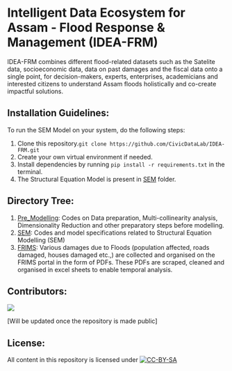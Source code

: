 # Intelligent Data Ecosystem for Assam - Flood Response & Management (IDEA-FRM)
IDEA-FRM combines different flood-related datasets such as the Satelite data, socioeconomic data, data on past damages and the fiscal data onto a single point, for decision-makers, experts, enterprises, academicians and interested citizens to understand Assam floods holistically and co-create impactful solutions.

## Installation Guidelines:
To run the SEM Model on your system, do the following steps:
1. Clone this repository.`git clone https://github.com/CivicDataLab/IDEA-FRM.git`
2. Create your own virtual environment if needed.
3. Install dependencies by running `pip install -r requirements.txt` in the terminal.
4. The Structural Equation Model is present in [SEM](https://github.com/CivicDataLab/IDEA-FRM/tree/main/SEM) folder. 

## Directory Tree:
1. [Pre_Modelling](https://github.com/CivicDataLab/IDEA-FRM/tree/main/Pre-Modelling): Codes on Data preparation, Multi-collinearity analysis, Dimensionality Reduction and other preparatory steps before modelling.
2. [SEM](https://github.com/CivicDataLab/IDEA-FRM/tree/main/SEM): Codes and model specifications related to Structural Equation Modelling (SEM)
3. [FRIMS](https://github.com/CivicDataLab/IDEA-FRM/tree/main/FRIMS): Various damages due to Floods (population affected, roads damaged, houses damaged etc.,) are collected and organised on the FRIMS portal in the form of PDFs. These PDFs are scraped, cleaned and organised in excel sheets to enable temporal analysis.

## Contributors:
<a href="https://github.com/CivicDataLab/2022-Assam-Flood-Response/graphs/contributors">
  <img src="https://contrib.rocks/image?repo=CivicDataLab/2022-Assam-Flood-Response" />
</a>

[Will be updated once the repository is made public]

## License:
All content in this repository is licensed under
[![CC-BY-SA](https://i.creativecommons.org/l/by-sa/4.0/88x31.png)](LICENSE.md)


